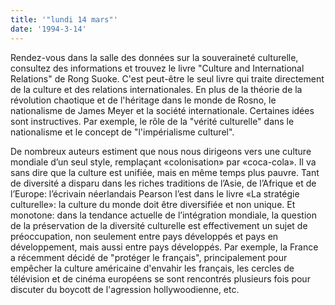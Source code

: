 ```yaml
---
title: '"lundi 14 mars"'
date: '1994-3-14'
---
```


Rendez-vous dans la salle des données sur la souveraineté culturelle, consultez des informations et trouvez le livre "Culture and International Relations" de Rong Suoke. C'est peut-être le seul livre qui traite directement de la culture et des relations internationales. En plus de la théorie de la révolution chaotique et de l'héritage dans le monde de Rosno, le nationalisme de James Meyer et la société internationale. Certaines idées sont instructives. Par exemple, le rôle de la "vérité culturelle" dans le nationalisme et le concept de "l'impérialisme culturel".

De nombreux auteurs estiment que nous nous dirigeons vers une culture mondiale d’un seul style, remplaçant «colonisation» par «coca-cola». Il va sans dire que la culture est unifiée, mais en même temps plus pauvre. Tant de diversité a disparu dans les riches traditions de l’Asie, de l’Afrique et de l’Europe: l’écrivain néerlandais Pearson l’est dans le livre «La stratégie culturelle»: la culture du monde doit être diversifiée et non unique. Et monotone: dans la tendance actuelle de l’intégration mondiale, la question de la préservation de la diversité culturelle est effectivement un sujet de préoccupation, non seulement entre pays développés et pays en développement, mais aussi entre pays développés. Par exemple, la France a récemment décidé de "protéger le français", principalement pour empêcher la culture américaine d'envahir les français, les cercles de télévision et de cinéma européens se sont rencontrés plusieurs fois pour discuter du boycott de l'agression hollywoodienne, etc.

